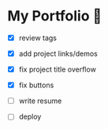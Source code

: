 # My Portfolio 🙌
- [x] review tags
- [x] add project links/demos
- [x] fix project title overflow
- [x] fix buttons
- [ ] write resume
- [ ] deploy

